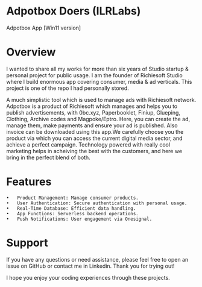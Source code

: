 # Adpotbox Doers (ILRLabs)
Adpotbox App [Win11 version]

# Overview

I wanted to share all my works for more than six years of Studio startup & personal project for public usage. I am the founder of Richiesoft Studio where I build enormous app covering consumer, media & ad verticals. This project is one of the repo I had personally stored.

A much simplistic tool which is used to manage ads with Richiesoft network. Adpotbox is a product of Richiesoft which manages and helps you to publish advertisements, with 0bc.xyz, Paperbooklet, Finiup, Glueping, Clothing, Archive codes and Magpoke/Eptro. Here, you can create the ad, manage them, make payments and ensure your ad is published. Also invoice can be downloaded using this app.We carefully choose you the product via which you can access the current digital media sector, and achieve a perfect campaign. Technology powered with really cool marketing helps in acheiving the best with the customers, and here we bring in the perfect blend of both.

# Features

	•	Product Management: Manage consumer products.
	•	User Authentication: Secure authentication with personal usage.
	•	Real-Time Database: Efficient data handling.
	•	App Functions: Serverless backend operations.
	•	Push Notifications: User engagement via Onesignal.

# Support

If you have any questions or need assistance, please feel free to open an issue on GitHub or contact me in Linkedin. Thank you for trying out! 

I hope you enjoy your coding experiences through these projects.
